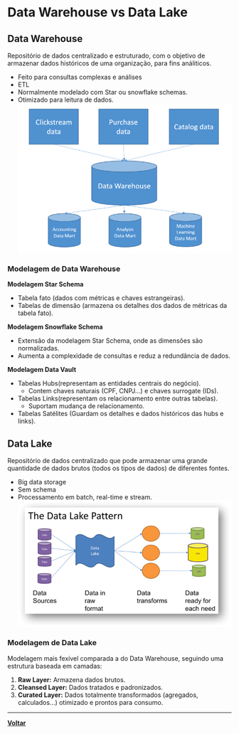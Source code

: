 # Data Warehouse vs Data Lake
## Data Warehouse

Repositório de dados centralizado e estruturado, com o objetivo de armazenar dados históricos de uma organização, para fins análiticos.
- Feito para consultas complexas e análises
- ETL
- Normalmente modelado com Star ou snowflake schemas.
- Otimizado para leitura de dados.
![Data Warehouse](../Imgs/DataWarehouse.png)
### Modelagem de Data Warehouse
**Modelagem Star Schema**
- Tabela fato (dados com métricas e chaves estrangeiras).
- Tabelas de dimensão (armazena os detalhes dos dados de métricas da tabela fato).

**Modelagem Snowflake Schema**
- Extensão da modelagem Star Schema, onde as dimensões são normalizadas.
- Aumenta a complexidade de consultas e reduz a redundância de dados.

**Modelagem Data Vault**
- Tabelas Hubs(representam as entidades centrais do negócio).
    -   Contem chaves naturais (CPF, CNPJ...) e chaves surrogate (IDs).
- Tabelas Links(representam os relacionamento entre outras tabelas).
    - Suportam mudança de relacionamento.
- Tabelas Satélites (Guardam os detalhes e dados históricos das hubs e links). 

## Data Lake
Repositório de dados centralizado que pode armazenar uma grande quantidade de dados brutos (todos os tipos de dados) de diferentes fontes.
- Big data storage
- Sem schema
- Processamento em batch, real-time e stream.
![Data Lake](../Imgs/DataLake.png)
### Modelagem de Data Lake
Modelagem mais fexível comparada a do Data Warehouse, seguindo uma estrutura baseada em camadas:
1. **Raw Layer:** Armazena dados brutos.
2. **Cleansed Layer:** Dados tratados e padronizados.
3. **Curated Layer:** Dados totalmente transformados (agregados, calculados...) otimizado e prontos para consumo.
---
**[Voltar](./data-fundamentals.md)**